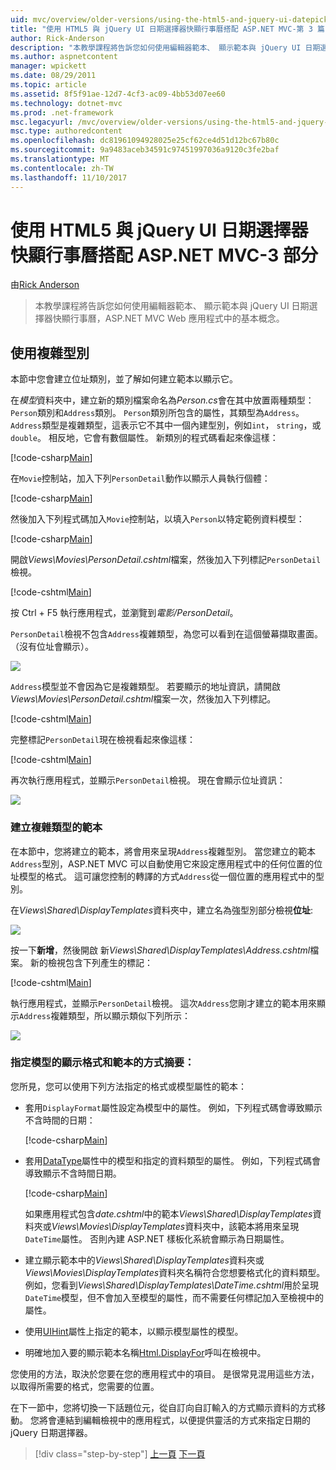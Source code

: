 ```yaml
---
uid: mvc/overview/older-versions/using-the-html5-and-jquery-ui-datepicker-popup-calendar-with-aspnet-mvc/using-the-html5-and-jquery-ui-datepicker-popup-calendar-with-aspnet-mvc-part-3
title: "使用 HTML5 與 jQuery UI 日期選擇器快顯行事曆搭配 ASP.NET MVC-第 3 篇 |Microsoft 文件"
author: Rick-Anderson
description: "本教學課程將告訴您如何使用編輯器範本、 顯示範本與 jQuery UI 日期選擇器快顯行事曆，ASP.NET MV 中的基本概念..."
ms.author: aspnetcontent
manager: wpickett
ms.date: 08/29/2011
ms.topic: article
ms.assetid: 8f5f91ae-12d7-4cf3-ac09-4bb53d07ee60
ms.technology: dotnet-mvc
ms.prod: .net-framework
msc.legacyurl: /mvc/overview/older-versions/using-the-html5-and-jquery-ui-datepicker-popup-calendar-with-aspnet-mvc/using-the-html5-and-jquery-ui-datepicker-popup-calendar-with-aspnet-mvc-part-3
msc.type: authoredcontent
ms.openlocfilehash: dc81961094928025e25cf62ce4d51d12bc67b80c
ms.sourcegitcommit: 9a9483aceb34591c97451997036a9120c3fe2baf
ms.translationtype: MT
ms.contentlocale: zh-TW
ms.lasthandoff: 11/10/2017
---
```

<a name="using-the-html5-and-jquery-ui-datepicker-popup-calendar-with-aspnet-mvc---part-3"></a>使用 HTML5 與 jQuery UI 日期選擇器快顯行事曆搭配 ASP.NET MVC-3 部分
====================
由[Rick Anderson](https://github.com/Rick-Anderson)

> 本教學課程將告訴您如何使用編輯器範本、 顯示範本與 jQuery UI 日期選擇器快顯行事曆，ASP.NET MVC Web 應用程式中的基本概念。


## <a name="working-with-complex-types"></a>使用複雜型別

本節中您會建立位址類別，並了解如何建立範本以顯示它。

在*模型*資料夾中，建立新的類別檔案命名為*Person.cs*會在其中放置兩種類型：`Person`類別和`Address`類別。 `Person`類別所包含的屬性，其類型為`Address`。 `Address`類型是複雜類型，這表示它不其中一個內建型別，例如`int`， `string`，或`double`。 相反地，它會有數個屬性。 新類別的程式碼看起來像這樣：

[!code-csharp[Main](using-the-html5-and-jquery-ui-datepicker-popup-calendar-with-aspnet-mvc-part-3/samples/sample1.cs)]

在`Movie`控制站，加入下列`PersonDetail`動作以顯示人員執行個體：

[!code-csharp[Main](using-the-html5-and-jquery-ui-datepicker-popup-calendar-with-aspnet-mvc-part-3/samples/sample2.cs)]

然後加入下列程式碼加入`Movie`控制站，以填入`Person`以特定範例資料模型：

[!code-csharp[Main](using-the-html5-and-jquery-ui-datepicker-popup-calendar-with-aspnet-mvc-part-3/samples/sample3.cs)]

開啟*Views\Movies\PersonDetail.cshtml*檔案，然後加入下列標記`PersonDetail`檢視。

[!code-cshtml[Main](using-the-html5-and-jquery-ui-datepicker-popup-calendar-with-aspnet-mvc-part-3/samples/sample4.cshtml)]

按 Ctrl + F5 執行應用程式，並瀏覽到*電影/PersonDetail*。

`PersonDetail`檢視不包含`Address`複雜類型，為您可以看到在這個螢幕擷取畫面。 （沒有位址會顯示）。

![](using-the-html5-and-jquery-ui-datepicker-popup-calendar-with-aspnet-mvc-part-3/_static/image1.png)

`Address`模型並不會因為它是複雜類型。 若要顯示的地址資訊，請開啟*Views\Movies\PersonDetail.cshtml*檔案一次，然後加入下列標記。

[!code-cshtml[Main](using-the-html5-and-jquery-ui-datepicker-popup-calendar-with-aspnet-mvc-part-3/samples/sample5.cshtml)]

完整標記`PersonDetail`現在檢視看起來像這樣：

[!code-cshtml[Main](using-the-html5-and-jquery-ui-datepicker-popup-calendar-with-aspnet-mvc-part-3/samples/sample6.cshtml)]

再次執行應用程式，並顯示`PersonDetail`檢視。 現在會顯示位址資訊：

![](using-the-html5-and-jquery-ui-datepicker-popup-calendar-with-aspnet-mvc-part-3/_static/image2.png)

### <a name="creating-a-template-for-a-complex-type"></a>建立複雜類型的範本

在本節中，您將建立的範本，將會用來呈現`Address`複雜型別。 當您建立的範本`Address`型別，ASP.NET MVC 可以自動使用它來設定應用程式中的任何位置的位址模型的格式。 這可讓您控制的轉譯的方式`Address`從一個位置的應用程式中的型別。

在*Views\Shared\DisplayTemplates*資料夾中，建立名為強型別部分檢視**位址**:

![](using-the-html5-and-jquery-ui-datepicker-popup-calendar-with-aspnet-mvc-part-3/_static/image3.png)

按一下**新增**，然後開啟 新*Views\Shared\DisplayTemplates\Address.cshtml*檔案。 新的檢視包含下列產生的標記：

[!code-cshtml[Main](using-the-html5-and-jquery-ui-datepicker-popup-calendar-with-aspnet-mvc-part-3/samples/sample7.cshtml)]

執行應用程式，並顯示`PersonDetail`檢視。 這次`Address`您剛才建立的範本用來顯示`Address`複雜類型，所以顯示類似下列所示：

![](using-the-html5-and-jquery-ui-datepicker-popup-calendar-with-aspnet-mvc-part-3/_static/image4.png)

### <a name="summary-ways-to-specify-the-model-display-format-and-template"></a>指定模型的顯示格式和範本的方式摘要：

您所見，您可以使用下列方法指定的格式或模型屬性的範本：

- 套用`DisplayFormat`屬性設定為模型中的屬性。 例如，下列程式碼會導致顯示不含時間的日期：

    [!code-csharp[Main](using-the-html5-and-jquery-ui-datepicker-popup-calendar-with-aspnet-mvc-part-3/samples/sample8.cs)]
- 套用[DataType](https://msdn.microsoft.com/en-us/library/system.componentmodel.dataannotations.datatype.aspx)屬性中的模型和指定的資料類型的屬性。 例如，下列程式碼會導致顯示不含時間日期。

    [!code-csharp[Main](using-the-html5-and-jquery-ui-datepicker-popup-calendar-with-aspnet-mvc-part-3/samples/sample9.cs)]

    如果應用程式包含*date.cshtml*中的範本*Views\Shared\DisplayTemplates*資料夾或*Views\Movies\DisplayTemplates*資料夾中，該範本將用來呈現`DateTime`屬性。 否則內建 ASP.NET 樣板化系統會顯示為日期屬性。
- 建立顯示範本中的*Views\Shared\DisplayTemplates*資料夾或*Views\Movies\DisplayTemplates*資料夾名稱符合您想要格式化的資料類型。 例如，您看到*Views\Shared\DisplayTemplates\DateTime.cshtml*用於呈現`DateTime`模型，但不會加入至模型的屬性，而不需要任何標記加入至檢視中的屬性。
- 使用[UIHint](https://msdn.microsoft.com/en-us/library/system.componentmodel.dataannotations.uihintattribute.uihint.aspx)屬性上指定的範本，以顯示模型屬性的模型。
- 明確地加入要的顯示範本名稱[Html.DisplayFor](https://msdn.microsoft.com/en-us/library/ee407420.aspx)呼叫在檢視中。

您使用的方法，取決於您要在您的應用程式中的項目。 是很常見混用這些方法，以取得所需要的格式，您需要的位置。

在下一節中，您將切換一下話題位元，從自訂向自訂輸入的方式顯示資料的方式移動。 您將會連結到編輯檢視中的應用程式，以便提供靈活的方式來指定日期的 jQuery 日期選擇器。

>[!div class="step-by-step"]
[上一頁](using-the-html5-and-jquery-ui-datepicker-popup-calendar-with-aspnet-mvc-part-2.md)
[下一頁](using-the-html5-and-jquery-ui-datepicker-popup-calendar-with-aspnet-mvc-part-4.md)
